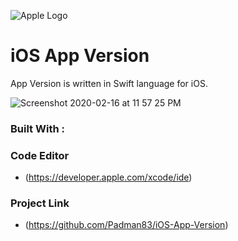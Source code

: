 ![Apple Logo](https://user-images.githubusercontent.com/45048950/73131198-bca1e580-4041-11ea-8f8d-ebfd844f0e64.png) 

# iOS App Version
App Version is written in Swift language for iOS.

![Screenshot 2020-02-16 at 11 57 25 PM](https://user-images.githubusercontent.com/45048950/74608013-a0610800-5118-11ea-819e-7d9b63ca3fdf.png)

### Built With :

### Code Editor

* (https://developer.apple.com/xcode/ide)

### Project Link

* (https://github.com/Padman83/iOS-App-Version)
